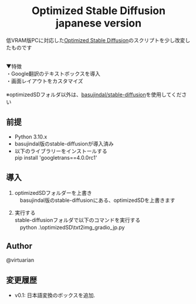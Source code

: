 
<h1 align="center">Optimized Stable Diffusion<br>japanese version</h1>

低VRAM版PCに対応した<a href="https://github.com/basujindal/stable-diffusion">Optimized Stable Diffusion</a>のスクリプトを少し改変したものです

<br>
▼特徴<br>
・Google翻訳のテキストボックスを導入<br>
・画面レイアウトをカスタマイズ<br>
<br>
※optimizedSDフォルダ以外は、<a href="https://github.com/basujindal/stable-diffusion">basujindal/stable-diffusion</a>を使用してください

## 前提
- Python 3.10.x
- basujindal版のstable-diffusionが導入済み
- 以下のライブラリーをインストールする<br>
  pip install 'googletrans==4.0.0rc1'

## 導入
1. optimizedSDフォルダーを上書き<br>
　basujindal版のstable-diffusionにある、optimizedSDを上書きます<br>

2. 実行する<br>
  stable-diffusionフォルダで以下のコマンドを実行する<br>
　python .\optimizedSD\txt2img_gradio_jp.py<br>

## Author
@virtuarian


## 変更履歴

- v0.1: 日本語変換のボックスを追加.
